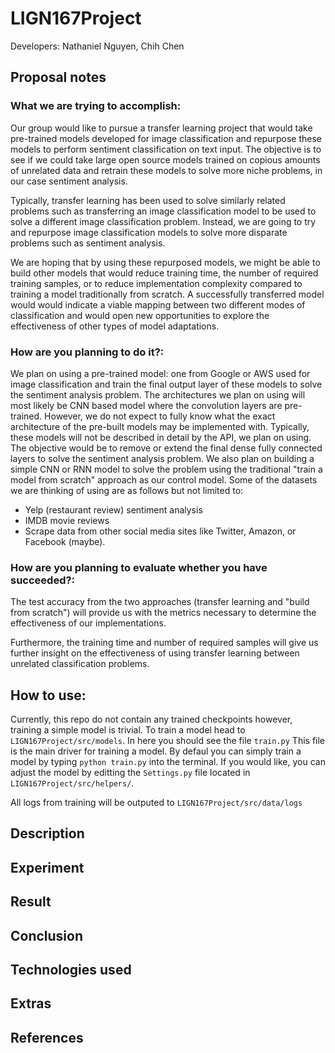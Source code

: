 # LIGN167Project
Developers: Nathaniel Nguyen, Chih Chen

## Proposal notes

### What we are trying to accomplish:
Our group would like to pursue a transfer learning project that would take
pre-trained models developed for image classification and repurpose these
models to perform sentiment classification on text input. The objective is to
see if we could take large open source models trained on copious amounts of
unrelated data and retrain these models to solve more niche problems, in our
case sentiment analysis.

Typically, transfer learning has been used to solve similarly related problems
such as transferring an image classification model to be used to solve a
different image classification problem. Instead, we are going to try and
repurpose image classification models to solve more disparate problems such as
sentiment analysis.

We are hoping that by using these repurposed models, we might be able to build
other models that would reduce training time, the number of required training
samples, or to reduce implementation complexity compared to training a model
traditionally from scratch. A successfully transferred model would would
indicate a viable mapping between two different modes of classification and
would open new opportunities to explore the effectiveness of other types of
model adaptations.

### How are you planning to do it?: 
We plan on using a pre-trained model: one from Google or AWS used for image
classification and train the final output layer of these models to solve the
sentiment analysis problem. 
The architectures we plan on using will most likely be CNN based model where
the convolution layers are pre-trained. However, we do not expect to fully know
what the exact architecture of the pre-built models may be implemented with.
Typically, these models will not be described in detail by the API, we plan on
using. 
The objective would be to remove or extend the final dense fully connected
layers to solve the sentiment analysis problem.
We also plan on building a simple CNN or RNN model to solve the problem using
the traditional "train a model from scratch" approach as our control
model. 
Some of the datasets we are thinking of using are as follows but not limited
to:
* Yelp (restaurant review) sentiment analysis 
* IMDB movie reviews
* Scrape data from other social media sites like Twitter, Amazon, or Facebook 
(maybe).

### How are you planning to evaluate whether you have succeeded?:
The test accuracy from the two approaches (transfer learning and "build
from scratch") will provide us with the metrics necessary to determine the
effectiveness of our implementations.

Furthermore, the training time and number of required samples will give us
further insight on the effectiveness of using transfer learning between
unrelated classification problems. 

## How to use:
Currently, this repo do not contain any trained checkpoints however, training a
simple model is trivial. 
To train a model head to ```LIGN167Project/src/models```. In here you should
see the file ```train.py``` This file is the main driver for training a model.
By defaul you can simply train a model by typing ```python train.py``` into the
terminal. If you would like, you can adjust the model by editting the
```Settings.py``` file located in ```LIGN167Project/src/helpers/```.

All logs from training will be outputed to ```LIGN167Project/src/data/logs```

## Description
## Experiment
## Result
## Conclusion
## Technologies used
## Extras
## References

